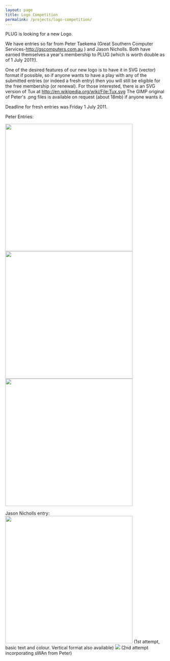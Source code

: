 ```yaml
---
layout: page
title: Logo Competition
permalink: /projects/logo-competition/
---
```


PLUG is looking for a new Logo.

We have entries so far from Peter Taekema (Great Southern Computer Services-http://gscomputers.com.au ) and Jason Nicholls. Both have earned themselves a year's membership to PLUG (which is worth double as of 1 July 2011!).

One of the desired features of our new logo is to have it in SVG (vector) format if possible, so if anyone wants to have a play with any of the submitted entries (or indeed a fresh entry) then you will still be eligible for the free membership (or renewal).  For those interested, there is an SVG version of Tux at http://en.wikipedia.org/wiki/File:Tux.svg  The GIMP original of Peter's .png files is available on request (about 18mb) if anyone wants it.

Deadline for fresh entries was Friday 1 July 2011.

Peter Entries:

<img src='{{ site.baseurl }}/media/pictures/01-plug_basic_sml.png' width='400px'>
<img src='{{ site.baseurl }}/media/pictures/04-plug_networking_sml.png' width='400px'>
<img src='{{ site.baseurl }}/media/pictures/06-plug_web_sml.png' width='400px'>


Jason Nicholls entry:
<img src='{{ site.baseurl }}/media/pictures/plug-logo-1-jason.png' width='400px'>
(1st attempt, basic text and colour. Vertical format also available)
<img src='{{ site.baseurl }}/media/pictures/plug-logo-2-v1.png'>
(2nd attempt incorporating sWAn from Peter)
